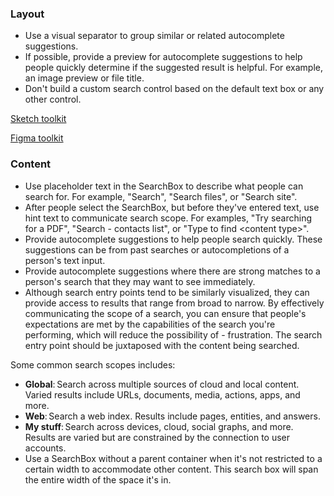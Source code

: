 ### Layout

- Use a visual separator to group similar or related autocomplete suggestions.
- If possible, provide a preview for autocomplete suggestions to help people quickly determine if the suggested result is helpful. For example, an image preview or file title.
- Don't build a custom search control based on the default text box or any other control.

[Sketch toolkit]()

[Figma toolkit]()

### Content

- Use placeholder text in the SearchBox to describe what people can search for. For example, "Search", "Search files", or "Search site".
- After people select the SearchBox, but before they've entered text, use hint text to communicate search scope. For examples, "Try searching for a PDF", "Search - contacts list", or "Type to find \<content type\>".
- Provide autocomplete suggestions to help people search quickly. These suggestions can be from past searches or autocompletions of a person's text input.
- Provide autocomplete suggestions where there are strong matches to a person's search that they may want to see immediately.
- Although search entry points tend to be similarly visualized, they can provide access to results that range from broad to narrow. By effectively communicating the scope of a search, you can ensure that people's expectations are met by the capabilities of the search you're performing, which will reduce the possibility of - frustration. The search entry point should be juxtaposed with the content being searched.

Some common search scopes includes:

- **Global**: Search across multiple sources of cloud and local content. Varied results include URLs, documents, media, actions, apps, and more.
- **Web**: Search a web index. Results include pages, entities, and answers.
- **My stuff**: Search across devices, cloud, social graphs, and more. Results are varied but are constrained by the connection to user accounts.
- Use a SearchBox without a parent container when it's not restricted to a certain width to accommodate other content. This search box will span the entire width of the space it's in.
